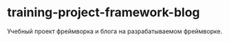 # training-project-framework-blog

Учебный проект фреймворка и блога на разрабатываемом фреймворке.
